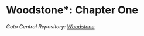 # Woodstone\*: Chapter One
###### Goto Central Repository: [Woodstone](https://github.com/sammypanda/Woodstone)